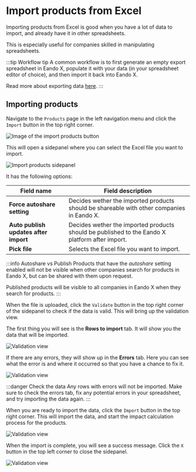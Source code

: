 # Import products from Excel

Importing products from Excel is good when you have a lot of data to import, and already have it in other spreadsheets.

This is especially useful for companies skilled in manipulating spreadsheets.

:::tip Workflow tip
A common workflow is to first generate an empty export spreadsheet in Eando X, populate it with your data (in your spreadsheet editor of choice), and then import it back into Eando X.

Read more about exporting data [here](/documentation/product/product-excel-export).
:::

## Importing products

Navigate to the `Products` page in the left navigation menu and click the `Import` button in the top right corner.

![Image of the import products button](/images/product/import-button.jpg)

This will open a sidepanel where you can select the Excel file you want to import.

![Import products sidepanel](/images/product/import-modal.jpg)

It has the following options:

| Field name                            | Field description                                                                              |
| ------------------------------------- | ---------------------------------------------------------------------------------------------- |
| **Force autoshare setting**           | Decides wether the imported products should be shareable with other companies in Eando X.      |
| **Auto publish updates after import** | Decides wether the imported products should be published to the Eando X platform after import. |
| **Pick file**                         | Selects the Excel file you want to import.                                                     |

:::info Autoshare vs Publish
Products that have the _autoshare_ setting enabled will not be visible when other companies search for products in Eando X, but can be shared with them upon request.

Published products will be visible to all companies in Eando X when they search for products.
:::

When the file is uploaded, click the `Validate` button in the top right corner of the sidepanel to check if the data is valid. This will bring up the validation view.

The first thing you will see is the **Rows to import** tab. It will show you the data that will be imported.

![Validation view](/images/product/rows-to-import-tab.jpg)

If there are any errors, they will show up in the **Errors** tab. Here you can see what the error is and where it occurred so that you have a chance to fix it.

![Validation view](/images/product/error-tab.jpg)

:::danger Check the data
Any rows with errors will not be imported. Make sure to check the errors tab, fix any potential errors in your spreadsheet, and try importing the data again.
:::

When you are ready to import the data, click the `Import` button in the top right corner. This will import the data, and start the impact calculation process for the products.

![Validation view](/images/product/importing.jpg)

When the import is complete, you will see a success message. Click the `X` button in the top left corner to close the sidepanel.

![Validation view](/images/product/import-finished.jpg)
